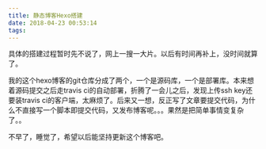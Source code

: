 ```yaml
---
title: 静态博客Hexo搭建
date: 2018-04-23 00:53:14
tags:
---
```


具体的搭建过程暂时先不说了，网上一搜一大片。以后有时间再补上，没时间就算了。  

我的这个hexo博客的git仓库分成了两个，一个是源码库，一个是部署库。本来想着源码提交之后走travis ci的自动部署，折腾了一会儿之后，发现上传ssh key还要装travis ci的客户端，太麻烦了。后来又一想，反正写了文章要提交代码，为什么不直接写一个脚本即提交代码，又发布博客呢。。。果然是把简单事情变复杂了。。

不早了，睡觉了，希望以后能坚持更新这个博客吧。
